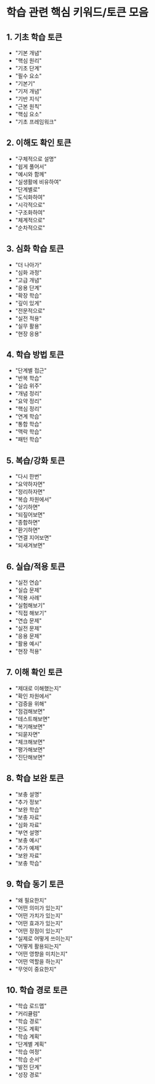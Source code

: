 # 학습 관련 핵심 키워드/토큰 모음

## 1. 기초 학습 토큰
- "기본 개념"
- "핵심 원리"
- "기초 단계"
- "필수 요소"
- "기본기"
- "기저 개념"
- "기반 지식"
- "근본 원칙"
- "핵심 요소"
- "기초 프레임워크"

## 2. 이해도 확인 토큰
- "구체적으로 설명"
- "쉽게 풀어서"
- "예시와 함께"
- "실생활에 비유하여"
- "단계별로"
- "도식화하여"
- "시각적으로"
- "구조화하여"
- "체계적으로"
- "순차적으로"

## 3. 심화 학습 토큰
- "더 나아가"
- "심화 과정"
- "고급 개념"
- "응용 단계"
- "확장 학습"
- "깊이 있게"
- "전문적으로"
- "실전 적용"
- "실무 활용"
- "현장 응용"

## 4. 학습 방법 토큰
- "단계별 접근"
- "반복 학습"
- "실습 위주"
- "개념 정리"
- "요약 정리"
- "핵심 정리"
- "연계 학습"
- "통합 학습"
- "맥락 학습"
- "패턴 학습"

## 5. 복습/강화 토큰
- "다시 한번"
- "요약하자면"
- "정리하자면"
- "복습 차원에서"
- "상기하면"
- "되짚어보면"
- "종합하면"
- "환기하면"
- "연결 지어보면"
- "되새겨보면"

## 6. 실습/적용 토큰
- "실전 연습"
- "실습 문제"
- "적용 사례"
- "실험해보기"
- "직접 해보기"
- "연습 문제"
- "실전 문제"
- "응용 문제"
- "활용 예시"
- "현장 적용"

## 7. 이해 확인 토큰
- "제대로 이해했는지"
- "확인 차원에서"
- "검증을 위해"
- "점검해보면"
- "테스트해보면"
- "복기해보면"
- "되묻자면"
- "체크해보면"
- "평가해보면"
- "진단해보면"

## 8. 학습 보완 토큰
- "보충 설명"
- "추가 정보"
- "보완 학습"
- "보충 자료"
- "심화 자료"
- "부연 설명"
- "보충 예시"
- "추가 예제"
- "보완 자료"
- "보충 학습"

## 9. 학습 동기 토큰
- "왜 필요한지"
- "어떤 의미가 있는지"
- "어떤 가치가 있는지"
- "어떤 효과가 있는지"
- "어떤 장점이 있는지"
- "실제로 어떻게 쓰이는지"
- "어떻게 활용되는지"
- "어떤 영향을 미치는지"
- "어떤 역할을 하는지"
- "무엇이 중요한지"

## 10. 학습 경로 토큰
- "학습 로드맵"
- "커리큘럼"
- "학습 경로"
- "진도 계획"
- "학습 계획"
- "단계별 계획"
- "학습 여정"
- "학습 순서"
- "발전 단계"
- "성장 경로"